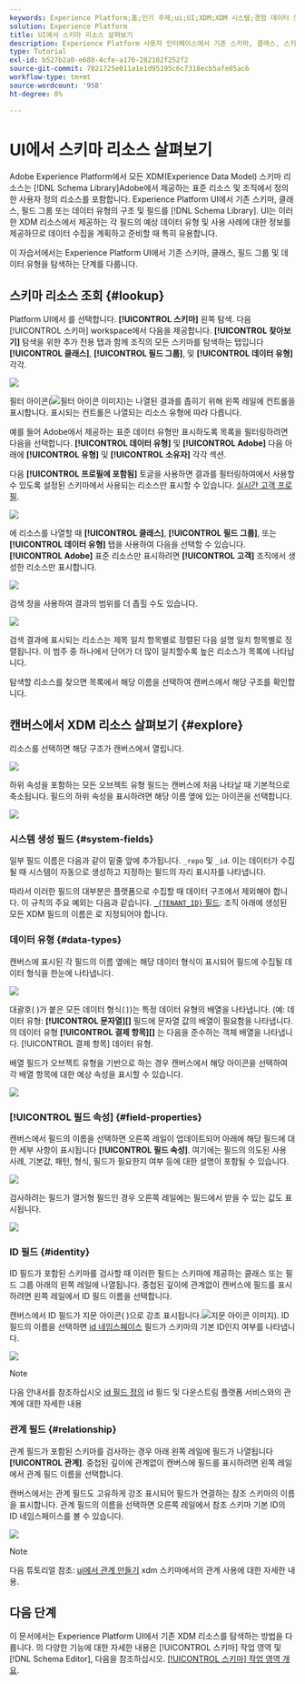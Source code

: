 ```yaml
---
keywords: Experience Platform;홈;인기 주제;ui;UI;XDM;XDM 시스템;경험 데이터 모델;경험 데이터 모델;경험 데이터 모델;경험 데이터 모델;데이터 모델;데이터 모델;탐색;클래스;필드 그룹;데이터 유형;스키마;
solution: Experience Platform
title: UI에서 스키마 리소스 살펴보기
description: Experience Platform 사용자 인터페이스에서 기존 스키마, 클래스, 스키마 필드 그룹 및 데이터 유형을 탐색하는 방법을 알아봅니다.
type: Tutorial
exl-id: b527b2a0-e688-4cfe-a176-282182f252f2
source-git-commit: 7021725e011a1e1d95195c6c7318ecb5afe05ac6
workflow-type: tm+mt
source-wordcount: '958'
ht-degree: 0%

---
```


# UI에서 스키마 리소스 살펴보기

Adobe Experience Platform에서 모든 XDM(Experience Data Model) 스키마 리소스는 [!DNL Schema Library]Adobe에서 제공하는 표준 리소스 및 조직에서 정의한 사용자 정의 리소스를 포함합니다. Experience Platform UI에서 기존 스키마, 클래스, 필드 그룹 또는 데이터 유형의 구조 및 필드를 [!DNL Schema Library]. UI는 이러한 XDM 리소스에서 제공하는 각 필드의 예상 데이터 유형 및 사용 사례에 대한 정보를 제공하므로 데이터 수집을 계획하고 준비할 때 특히 유용합니다.

이 자습서에서는 Experience Platform UI에서 기존 스키마, 클래스, 필드 그룹 및 데이터 유형을 탐색하는 단계를 다룹니다.

## 스키마 리소스 조회 {#lookup}

Platform UI에서 를 선택합니다. **[!UICONTROL 스키마]** 왼쪽 탐색. 다음 [!UICONTROL 스키마] workspace에서 다음을 제공합니다. **[!UICONTROL 찾아보기]** 탐색을 위한 추가 전용 탭과 함께 조직의 모든 스키마를 탐색하는 탭입니다 **[!UICONTROL 클래스]**, **[!UICONTROL 필드 그룹]**, 및 **[!UICONTROL 데이터 유형]** 각각.

![](../images/ui/explore/tabs.png)

필터 아이콘(![필터 아이콘 이미지](../images/ui/explore/icon.png))는 나열된 결과를 좁히기 위해 왼쪽 레일에 컨트롤을 표시합니다. 표시되는 컨트롤은 나열되는 리소스 유형에 따라 다릅니다.

예를 들어 Adobe에서 제공하는 표준 데이터 유형만 표시하도록 목록을 필터링하려면 다음을 선택합니다. **[!UICONTROL 데이터 유형]** 및 **[!UICONTROL Adobe]** 다음 아래에 **[!UICONTROL 유형]** 및 **[!UICONTROL 소유자]** 각각 섹션.

다음 **[!UICONTROL 프로필에 포함됨]** 토글을 사용하면 결과를 필터링하여에서 사용할 수 있도록 설정된 스키마에서 사용되는 리소스만 표시할 수 있습니다. [실시간 고객 프로필](../../profile/home.md).

![](../images/ui/explore/filter.png)

에 리소스를 나열할 때 **[!UICONTROL 클래스]**, **[!UICONTROL 필드 그룹]**, 또는 **[!UICONTROL 데이터 유형]** 탭을 사용하여 다음을 선택할 수 있습니다. **[!UICONTROL Adobe]** 표준 리소스만 표시하려면 **[!UICONTROL 고객]** 조직에서 생성한 리소스만 표시합니다.

![](../images/ui/explore/filter-data-type.png)

검색 창을 사용하여 결과의 범위를 더 좁힐 수도 있습니다.

![](../images/ui/explore/search.png)

검색 결과에 표시되는 리소스는 제목 일치 항목별로 정렬된 다음 설명 일치 항목별로 정렬됩니다. 이 범주 중 하나에서 단어가 더 많이 일치할수록 높은 리소스가 목록에 나타납니다.

탐색할 리소스를 찾으면 목록에서 해당 이름을 선택하여 캔버스에서 해당 구조를 확인합니다.

## 캔버스에서 XDM 리소스 살펴보기 {#explore}

리소스를 선택하면 해당 구조가 캔버스에서 열립니다.

![](../images/ui/explore/canvas.png)

하위 속성을 포함하는 모든 오브젝트 유형 필드는 캔버스에 처음 나타날 때 기본적으로 축소됩니다. 필드의 하위 속성을 표시하려면 해당 이름 옆에 있는 아이콘을 선택합니다.

![](../images/ui/explore/field-expand.png)

### 시스템 생성 필드 {#system-fields}

일부 필드 이름은 다음과 같이 밑줄 앞에 추가됩니다. `_repo` 및 `_id`. 이는 데이터가 수집될 때 시스템이 자동으로 생성하고 지정하는 필드의 자리 표시자를 나타냅니다.

따라서 이러한 필드의 대부분은 플랫폼으로 수집할 때 데이터 구조에서 제외해야 합니다. 이 규칙의 주요 예외는 다음과 같습니다. [`_{TENANT_ID}` 필드](../api/getting-started.md#know-your-tenant_id): 조직 아래에 생성된 모든 XDM 필드의 이름은 로 지정되어야 합니다.

### 데이터 유형 {#data-types}

캔버스에 표시된 각 필드의 이름 옆에는 해당 데이터 형식이 표시되어 필드에 수집될 데이터 형식을 한눈에 나타냅니다.

![](../images/ui/explore/data-types.png)

대괄호( )가 붙은 모든 데이터 형식`[]`)는 특정 데이터 유형의 배열을 나타냅니다. (예: 데이터 유형: **[!UICONTROL 문자열]\[]** 필드에 문자열 값의 배열이 필요함을 나타냅니다. 의 데이터 유형 **[!UICONTROL 결제 항목]\[]** 는 다음을 준수하는 객체 배열을 나타냅니다. [!UICONTROL 결제 항목] 데이터 유형.

배열 필드가 오브젝트 유형을 기반으로 하는 경우 캔버스에서 해당 아이콘을 선택하여 각 배열 항목에 대한 예상 속성을 표시할 수 있습니다.

![](../images/ui/explore/array-type.png)

### [!UICONTROL 필드 속성] {#field-properties}

캔버스에서 필드의 이름을 선택하면 오른쪽 레일이 업데이트되어 아래에 해당 필드에 대한 세부 사항이 표시됩니다 **[!UICONTROL 필드 속성]**. 여기에는 필드의 의도된 사용 사례, 기본값, 패턴, 형식, 필드가 필요한지 여부 등에 대한 설명이 포함될 수 있습니다.

![](../images/ui/explore/field-properties.png)

검사하려는 필드가 열거형 필드인 경우 오른쪽 레일에는 필드에서 받을 수 있는 값도 표시됩니다.

![](../images/ui/explore/enum-field.png)

### ID 필드 {#identity}

ID 필드가 포함된 스키마를 검사할 때 이러한 필드는 스키마에 제공하는 클래스 또는 필드 그룹 아래의 왼쪽 레일에 나열됩니다. 중첩된 깊이에 관계없이 캔버스에 필드를 표시하려면 왼쪽 레일에서 ID 필드 이름을 선택합니다.

캔버스에서 ID 필드가 지문 아이콘( )으로 강조 표시됩니다.![지문 아이콘 이미지](../images/ui/explore/identity-symbol.png)). ID 필드의 이름을 선택하면 [id 네임스페이스](../../identity-service/namespaces.md) 필드가 스키마의 기본 ID인지 여부를 나타냅니다.

![](../images/ui/explore/identity-field.png)

>[!NOTE]
>
>다음 안내서를 참조하십시오 [id 필드 정의](./fields/identity.md) id 필드 및 다운스트림 플랫폼 서비스와의 관계에 대한 자세한 내용

### 관계 필드 {#relationship}

관계 필드가 포함된 스키마를 검사하는 경우 아래 왼쪽 레일에 필드가 나열됩니다 **[!UICONTROL 관계]**. 중첩된 깊이에 관계없이 캔버스에 필드를 표시하려면 왼쪽 레일에서 관계 필드 이름을 선택합니다.

캔버스에서는 관계 필드도 고유하게 강조 표시되어 필드가 연결하는 참조 스키마의 이름을 표시합니다. 관계 필드의 이름을 선택하면 오른쪽 레일에서 참조 스키마 기본 ID의 ID 네임스페이스를 볼 수 있습니다.

![](../images/ui/explore/relationship-field.png)

>[!NOTE]
>
>다음 튜토리얼 참조: [ui에서 관계 만들기](../tutorials/relationship-ui.md) xdm 스키마에서의 관계 사용에 대한 자세한 내용.

## 다음 단계

이 문서에서는 Experience Platform UI에서 기존 XDM 리소스를 탐색하는 방법을 다룹니다. 의 다양한 기능에 대한 자세한 내용은 [!UICONTROL 스키마] 작업 영역 및 [!DNL Schema Editor], 다음을 참조하십시오. [[!UICONTROL 스키마] 작업 영역 개요](./overview.md).
